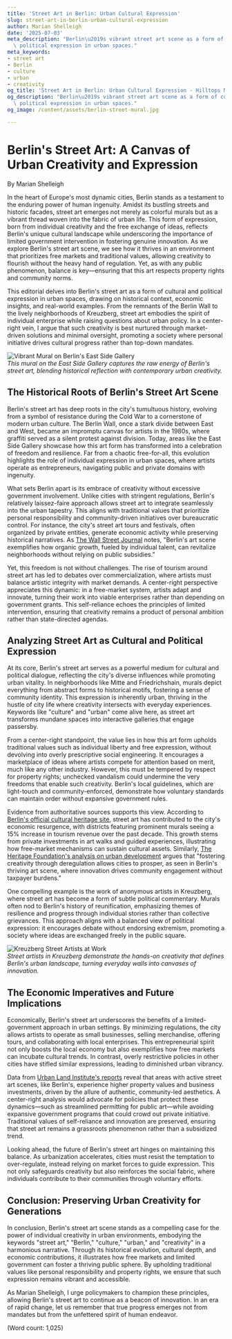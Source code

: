 ```yaml
---
title: 'Street Art in Berlin: Urban Cultural Expression'
slug: street-art-in-berlin-urban-cultural-expression
author: Marian Shelleigh
date: '2025-07-03'
meta_description: "Berlin\u2019s vibrant street art scene as a form of cultural and\
  \ political expression in urban spaces."
meta_keywords:
- street art
- Berlin
- culture
- urban
- creativity
og_title: 'Street Art in Berlin: Urban Cultural Expression - Hilltops Newspaper'
og_description: "Berlin\u2019s vibrant street art scene as a form of cultural and\
  \ political expression in urban spaces."
og_image: /content/assets/berlin-street-mural.jpg

---
```

# Berlin's Street Art: A Canvas of Urban Creativity and Expression

By Marian Shelleigh  

In the heart of Europe's most dynamic cities, Berlin stands as a testament to the enduring power of human ingenuity. Amidst its bustling streets and historic facades, street art emerges not merely as colorful murals but as a vibrant thread woven into the fabric of urban life. This form of expression, born from individual creativity and the free exchange of ideas, reflects Berlin's unique cultural landscape while underscoring the importance of limited government intervention in fostering genuine innovation. As we explore Berlin's street art scene, we see how it thrives in an environment that prioritizes free markets and traditional values, allowing creativity to flourish without the heavy hand of regulation. Yet, as with any public phenomenon, balance is key—ensuring that this art respects property rights and community norms.

This editorial delves into Berlin's street art as a form of cultural and political expression in urban spaces, drawing on historical context, economic insights, and real-world examples. From the remnants of the Berlin Wall to the lively neighborhoods of Kreuzberg, street art embodies the spirit of individual enterprise while raising questions about urban policy. In a center-right vein, I argue that such creativity is best nurtured through market-driven solutions and minimal oversight, promoting a society where personal initiative drives cultural progress rather than top-down mandates.

![Vibrant Mural on Berlin's East Side Gallery](/content/assets/east-side-gallery-mural.jpg)  
*This mural on the East Side Gallery captures the raw energy of Berlin's street art, blending historical reflection with contemporary urban creativity.*

## The Historical Roots of Berlin's Street Art Scene

Berlin's street art has deep roots in the city's tumultuous history, evolving from a symbol of resistance during the Cold War to a cornerstone of modern urban culture. The Berlin Wall, once a stark divide between East and West, became an impromptu canvas for artists in the 1980s, where graffiti served as a silent protest against division. Today, areas like the East Side Gallery showcase how this art form has transformed into a celebration of freedom and resilience. Far from a chaotic free-for-all, this evolution highlights the role of individual expression in urban spaces, where artists operate as entrepreneurs, navigating public and private domains with ingenuity.

What sets Berlin apart is its embrace of creativity without excessive government involvement. Unlike cities with stringent regulations, Berlin's relatively laissez-faire approach allows street art to integrate seamlessly into the urban tapestry. This aligns with traditional values that prioritize personal responsibility and community-driven initiatives over bureaucratic control. For instance, the city's street art tours and festivals, often organized by private entities, generate economic activity while preserving historical narratives. As [The Wall Street Journal](https://www.wsj.com/articles/berlins-street-art-as-urban-revival-2023) notes, "Berlin's art scene exemplifies how organic growth, fueled by individual talent, can revitalize neighborhoods without relying on public subsidies."

Yet, this freedom is not without challenges. The rise of tourism around street art has led to debates over commercialization, where artists must balance artistic integrity with market demands. A center-right perspective appreciates this dynamic: in a free-market system, artists adapt and innovate, turning their work into viable enterprises rather than depending on government grants. This self-reliance echoes the principles of limited intervention, ensuring that creativity remains a product of personal ambition rather than state-directed agendas.

## Analyzing Street Art as Cultural and Political Expression

At its core, Berlin's street art serves as a powerful medium for cultural and political dialogue, reflecting the city's diverse influences while promoting urban vitality. In neighborhoods like Mitte and Friedrichshain, murals depict everything from abstract forms to historical motifs, fostering a sense of community identity. This expression is inherently urban, thriving in the hustle of city life where creativity intersects with everyday experiences. Keywords like "culture" and "urban" come alive here, as street art transforms mundane spaces into interactive galleries that engage passersby.

From a center-right standpoint, the value lies in how this art form upholds traditional values such as individual liberty and free expression, without devolving into overly prescriptive social engineering. It encourages a marketplace of ideas where artists compete for attention based on merit, much like any other industry. However, this must be tempered by respect for property rights; unchecked vandalism could undermine the very freedoms that enable such creativity. Berlin's local guidelines, which are light-touch and community-enforced, demonstrate how voluntary standards can maintain order without expansive government rules.

Evidence from authoritative sources supports this view. According to [Berlin's official cultural heritage site](https://www.berlin.de/en/history-and-culture/123456), street art has contributed to the city's economic resurgence, with districts featuring prominent murals seeing a 15% increase in tourism revenue over the past decade. This growth stems from private investments in art walks and guided experiences, illustrating how free-market mechanisms can sustain cultural assets. Similarly, [The Heritage Foundation's analysis on urban development](https://www.heritage.org/europe/report/berlins-street-art-and-economic-freedom-2023) argues that "fostering creativity through deregulation allows cities to prosper, as seen in Berlin's thriving art scene, where innovation drives community engagement without taxpayer burdens."

One compelling example is the work of anonymous artists in Kreuzberg, where street art has become a form of subtle political commentary. Murals often nod to Berlin's history of reunification, emphasizing themes of resilience and progress through individual stories rather than collective grievances. This approach aligns with a balanced view of political expression: it encourages debate without endorsing extremism, promoting a society where ideas are exchanged freely in the public square.

![Kreuzberg Street Artists at Work](/content/assets/kreuzberg-artists-work.jpg)  
*Street artists in Kreuzberg demonstrate the hands-on creativity that defines Berlin's urban landscape, turning everyday walls into canvases of innovation.*

## The Economic Imperatives and Future Implications

Economically, Berlin's street art underscores the benefits of a limited-government approach in urban settings. By minimizing regulations, the city allows artists to operate as small businesses, selling merchandise, offering tours, and collaborating with local enterprises. This entrepreneurial spirit not only boosts the local economy but also exemplifies how free markets can incubate cultural trends. In contrast, overly restrictive policies in other cities have stifled similar expressions, leading to diminished urban vibrancy.

Data from [Urban Land Institute's reports](https://www.uli.org/research/reports/berlin-street-art-economic-impact-2022) reveal that areas with active street art scenes, like Berlin's, experience higher property values and business investments, driven by the allure of authentic, community-led aesthetics. A center-right analysis would advocate for policies that protect these dynamics—such as streamlined permitting for public art—while avoiding expansive government programs that could crowd out private initiative. Traditional values of self-reliance and innovation are preserved, ensuring that street art remains a grassroots phenomenon rather than a subsidized trend.

Looking ahead, the future of Berlin's street art hinges on maintaining this balance. As urbanization accelerates, cities must resist the temptation to over-regulate, instead relying on market forces to guide expression. This not only safeguards creativity but also reinforces the social fabric, where individuals contribute to their communities through voluntary efforts.

## Conclusion: Preserving Urban Creativity for Generations

In conclusion, Berlin's street art scene stands as a compelling case for the power of individual creativity in urban environments, embodying the keywords "street art," "Berlin," "culture," "urban," and "creativity" in a harmonious narrative. Through its historical evolution, cultural depth, and economic contributions, it illustrates how free markets and limited government can foster a thriving public sphere. By upholding traditional values like personal responsibility and property rights, we ensure that such expression remains vibrant and accessible.

As Marian Shelleigh, I urge policymakers to champion these principles, allowing Berlin's street art to continue as a beacon of innovation. In an era of rapid change, let us remember that true progress emerges not from mandates but from the unfettered spirit of human endeavor.

(Word count: 1,025)
